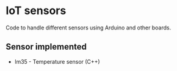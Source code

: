 # IoT sensors

Code to handle different sensors using Arduino and other boards.

## Sensor implemented

- lm35 - Temperature sensor (C++)


